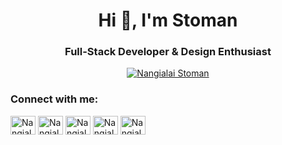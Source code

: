 [comment]: <> (Titles)

<h1 align="center">Hi 👋, I'm Stoman</h1>
<h3 align="center">Full-Stack Developer & Design Enthusiast</h3>

[comment]: <> (Twitter Follow)

<p align="center">
  <a href="https://twitter.com/NangialaiStoman" target="blank"><img src="https://img.shields.io/twitter/follow/NangialaiStoman?logo=twitter&style=for-the-badge" alt="Nangialai Stoman" /></a>
</p>

[comment]: <> (Connect With Me)

<p align="left">
<h3 align="left">Connect with me:</h3>
<a href="https://stoman.medium.com" target="blank"><img align="center" src="https://cdn.jsdelivr.net/npm/simple-icons@3.0.1/icons/medium.svg" alt="Nangialai Stoman" height="30" width="40" /></a>
<a href="https://twitter.com/NangialaiStoman" target="blank"><img align="center" src="https://cdn.jsdelivr.net/npm/simple-icons@3.0.1/icons/twitter.svg" alt="Nangialai Stoman" height="30" width="40" /></a>
<a href="https://instagram.com/NangialaiStoman" target="blank"><img align="center" src="https://cdn.jsdelivr.net/npm/simple-icons@3.0.1/icons/instagram.svg" alt="Nangialai Stoman" height="30" width="40" /></a>
<a href="https://stackoverflow.com/users/6336406/nangialai-stoman" target="blank"><img align="center" src="https://cdn.jsdelivr.net/npm/simple-icons@3.0.1/icons/stackoverflow.svg" alt="Nangialai Stoman" height="30" width="40" /></a>
<a href="https://www.behance.net/NangialaiStoman" target="blank"><img align="center" src="https://cdn.jsdelivr.net/npm/simple-icons@3.0.1/icons/behance.svg" alt="Nangialai Stoman" height="30" width="40" /></a>
</p>

<!-- [comment]: <> (Stats) -->

<p align="center">
  <!-- <img src="https://github-readme-stats.vercel.app/api/top-langs/?username=nstoman&layout=compact" alt="nstoman" />
  -->
  <!-- <img src="https://github-readme-stats.vercel.app/api?username=nstoman&show_icons=true" alt="nstoman" /> -->
</p>
